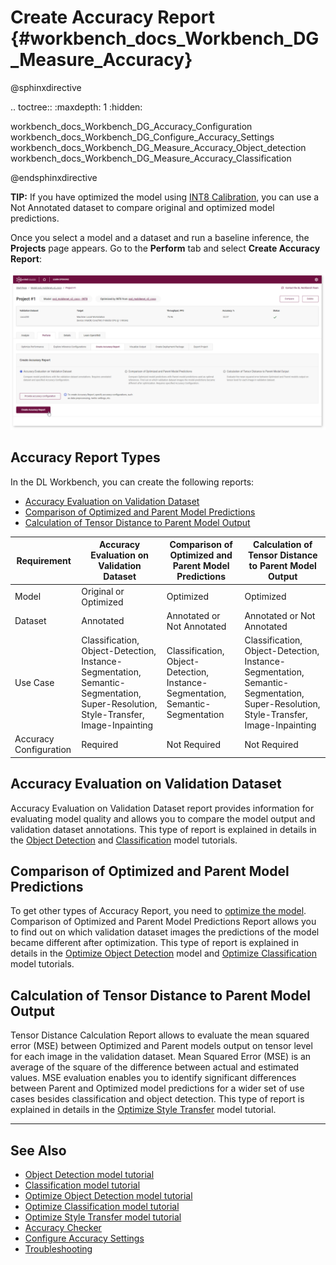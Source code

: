 # Create Accuracy Report {#workbench_docs_Workbench_DG_Measure_Accuracy}

@sphinxdirective

.. toctree::
   :maxdepth: 1
   :hidden:
   
   workbench_docs_Workbench_DG_Accuracy_Configuration
   workbench_docs_Workbench_DG_Configure_Accuracy_Settings
   workbench_docs_Workbench_DG_Measure_Accuracy_Object_detection
   workbench_docs_Workbench_DG_Measure_Accuracy_Classification

@endsphinxdirective

**TIP:** If you have optimized the model using [INT8 Calibration](Int-8_Quantization.md), you can use a Not Annotated dataset to compare original and optimized model predictions. 

Once you select a model and a dataset and run a baseline inference, the **Projects** page appears. Go to the **Perform** tab and select **Create Accuracy Report**:

![](img/accuracy_report/create_report.png)

## Accuracy Report Types

In the DL Workbench, you can create the following reports:

- <a href="#dataset-annotations">Accuracy Evaluation on Validation Dataset</a>
- <a href="#model-predictions">Comparison of Optimized and Parent Model Predictions</a>
- <a href="#tensor-distance">Calculation of Tensor Distance to Parent Model Output</a>

Requirement | Accuracy Evaluation on Validation Dataset|  Comparison of Optimized and Parent Model Predictions  | Calculation of Tensor Distance to Parent Model Output |
|------------------|------------------|------------------|------------------ |
|Model |Original or Optimized |Optimized| Optimized|
|Dataset​|Annotated​|Annotated or Not Annotated| Annotated or Not Annotated|
|Use Case​| Classification, Object-Detection, Instance-Segmentation, Semantic-Segmentation, Super-Resolution, Style-Transfer, Image-Inpainting |Classification, Object-Detection, Instance-Segmentation, Semantic-Segmentation|Classification, Object-Detection, Instance-Segmentation, Semantic-Segmentation, Super-Resolution, Style-Transfer, Image-Inpainting |
|Accuracy Configuration​|Required| Not Required| Not Required|


## <a name="dataset-annotations">Accuracy Evaluation on Validation Dataset</a>

Accuracy Evaluation on Validation Dataset report provides information for evaluating model quality and allows you to compare the model output and validation dataset annotations. This type of report is explained in details in the [Object Detection](Tutorial_object_detection_dataset.md) and [Classification](Tutorial_classification_dataset.md) model tutorials.

## <a name="model-predictions">Comparison of Optimized and Parent Model Predictions</a>

To get other types of Accuracy Report, you need to [optimize the model](Int-8_Quantization). Comparison of Optimized and Parent Model Predictions Report allows you to find out on which validation dataset images the predictions of the model became different after optimization. This type of report is explained in details in the  [Optimize Object Detection](Tutorial_object_detection.md) model and [Optimize Classification](Tutorial_classification.md) model tutorials.


## <a name="tensor-distance">Calculation of Tensor Distance to Parent Model Output</a>

Tensor Distance Calculation Report allows to evaluate the mean squared error (MSE) between Optimized and Parent models output on tensor level for each image in the validation dataset. Mean Squared Error (MSE) is an average of the square of the difference between actual and estimated values. MSE evaluation enables you to identify significant differences between Parent and Optimized model predictions for a wider set of use cases besides classification and object detection. This type of report is explained in details in the [Optimize Style Transfer](Tutorial_style_transfer.md) model tutorial.


---
## See Also

* [Object Detection model tutorial](Tutorial_object_detection_dataset.md)
* [Classification model tutorial](Tutorial_classification_dataset.md)
* [Optimize Object Detection model tutorial](Tutorial_object_detection.md)
* [Optimize Classification model tutorial](Tutorial_classification.md)
* [Optimize Style Transfer model tutorial](Tutorial_style_transfer.md)
* [Accuracy Checker](https://docs.openvinotoolkit.org/latest/omz_tools_accuracy_checker.html)
* [Configure Accuracy Settings](Accuracy_Configuration.md)
* [Troubleshooting](Troubleshooting.md)